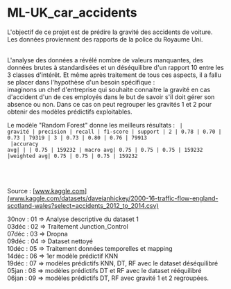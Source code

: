 # ML-UK_car_accidents

L'objectif de ce projet est de prédire la gravité des accidents de voiture. 
<br>
Les données proviennent des rapports de la police du Royaume Uni. 

<br>L'analyse des données a révélé nombre de valeurs manquantes, des données brutes à standardisées 
et un déséquilibre d'un rapport 10 entre les 3 classes d'intérêt. Et même après traitement de tous ces
aspects, il a fallu se placer dans l'hypothèse d'un besoin spécifique : 
<br>imaginons un chef d'entreprise qui souhaite connaitre la gravité en cas d'accident d'un de ces 
employés dans le but de savoir s'il doit gérer son absence ou non. Dans ce cas on peut regrouper les 
gravités 1 et 2 pour obtenir des modèles prédictifs exploitables.

Le modèle "Random Forest" donne les meilleurs résultats :
<code>
| gravité    | precision   | recall | f1-score  | support
|  2         |     0.78    |  0.70  |    0.73   |  79319
|  3         |     0.73    |  0.80  |    0.76   |  79913</code><br><code>
|accuracy avg|             |        |    0.75   | 159232
|   macro avg|    0.75     |  0.75  |    0.75   | 159232
|weighted avg|    0.75     |  0.75  |    0.75   | 159232
</code>
<br><br>

<br><br>
Source : [www.kaggle.com](www.kaggle.com/datasets/daveianhickey/2000-16-traffic-flow-england-scotland-wales?select=accidents_2012_to_2014.csv)

30nov : 01 => Analyse descriptive du dataset 1
<br>
03déc : 02 => Traitement Junction_Control
<br>
07déc : 03 => Dropna
<br>
09déc : 04 => Dataset nettoyé
<br>
10déc : 05 => Traitement données temporelles et mapping
<br>
14déc : 06 => 1er modèle prédictif KNN
<br>
19déc : 07 => modèles prédictifs KNN, DT, RF avec le dataset déséquilibré
<br>
05jan : 08 => modèles prédictifs DT et RF avec le dataset rééquilibré
<br>
06jan : 09 => modèles prédictifs DT, RF avec gravité 1 et 2 regroupées.
